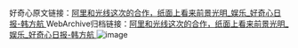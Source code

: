 好奇心原文链接：[阿里和光线这次的合作，纸面上看来前景光明_娱乐_好奇心日报-韩方航 ](https://www.qdaily.com/articles/10201.html)
WebArchive归档链接：[阿里和光线这次的合作，纸面上看来前景光明_娱乐_好奇心日报-韩方航 ](http://web.archive.org/web/20190623155837/https://www.qdaily.com/articles/10201.html)
![image](http://ww3.sinaimg.cn/large/007d5XDply1g3vviay0utj30u03227wh)